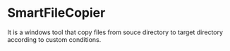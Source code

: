 # SmartFileCopier
It is a windows tool that copy files from souce directory to target directory according to custom conditions.

